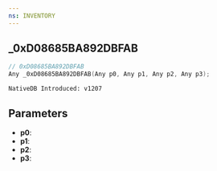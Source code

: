 ```yaml
---
ns: INVENTORY
---
```

## _0xD08685BA892DBFAB

```c
// 0xD08685BA892DBFAB
Any _0xD08685BA892DBFAB(Any p0, Any p1, Any p2, Any p3);
```

```
NativeDB Introduced: v1207
```

## Parameters
* **p0**:
* **p1**:
* **p2**:
* **p3**:
